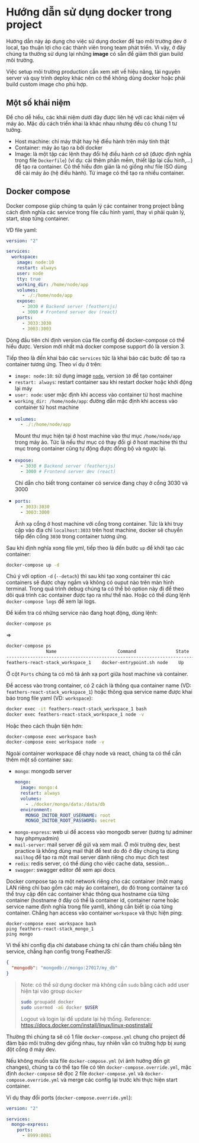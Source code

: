 # Hướng dẫn sử dụng docker trong project

Hướng dẫn này áp dụng cho việc sử dụng docker để tạo môi trường dev ở local, tạo thuận lợi cho các thành viên trong team phát triển. Vì vậy, ở đây chúng ta thường sử dụng lại những **image** có sẵn để giảm thời gian build môi trường.

Việc setup môi trường production cần xem xét về hiệu năng, tài nguyên server và quy trình deploy khác nên có thể không dùng docker hoặc phải build custom image cho phù hợp.

## Một số khái niệm
Để cho dễ hiểu, các khái niệm dưới đây được liên hệ với các khái niệm về máy ảo. Mặc dù cách triển khai là khác nhau nhưng đều có chung 1 tư tưởng.

- Host machine: chỉ máy thật hay hệ điều hành trên máy tính thật
- Container: máy ảo tạo ra bởi docker
- Image: là một tập các lệnh thay đổi hệ điều hành cơ sở (được định nghĩa trong file `Dockerfile`) (ví dụ: cài thêm phần mềm, thiết lập lại cấu hình,...) để tạo ra container. Có thể hiểu đơn giản là nó giống như file ISO dùng để cài máy ảo (hệ điều hành). Từ image có thể tạo ra nhiều container.

## Docker compose
Docker compose giúp chúng ta quản lý các container trong project bằng cách định nghĩa các service trong file cấu hình yaml, thay vì phải quản lý, start, stop từng container.

VD file yaml:
```yml
version: "2"

services:
  workspace:
    image: node:10
    restart: always
    user: node
    tty: true
    working_dir: /home/node/app
    volumes:
      - ./:/home/node/app
    expose:
      - 3030 # Backend server (feathersjs)
      - 3000 # Frontend server dev (react)
    ports:
      - 3033:3030
      - 3003:3003
```
Dòng đầu tiên chỉ định version của file config để docker-compose có thể hiểu được. Version mới nhất mà docker compose support đó là version 3.

Tiếp theo là đến khai báo các `services` tức là khai báo các bước để tạo ra container tương ứng. Theo ví dụ ở trên:
- `image: node:10`: sử dụng image [`node`](https://hub.docker.com/_/node/), version `10` để tạo container
- `restart: always`: restart container sau khi restart docker hoặc khởi động lại máy
- `user: node`: user mặc định khi access vào container từ host machine
- `working_dir: /home/node/app`: đường dẫn mặc định khi access vào container từ host machine
- ```yml
  volumes:
    - ./:/home/node/app
  ```
  Mount thư mục hiện tại ở host machine vào thư mục `/home/node/app` trong máy ảo. Tức là nếu thư mục có thay đổi gì ở host machine thì thư mục trong container cũng tự động được đồng bộ và ngược lại.
- ```yml
  expose:
    - 3030 # Backend server (feathersjs)
    - 3000 # Frontend server dev (react)
  ```
  Chỉ dẫn cho biết trong container có service đang chạy ở cổng 3030 và 3000
- ```yml
  ports:
    - 3033:3030
    - 3003:3000
  ```
  Ánh xạ cổng ở host machine với cổng trong container. Tức là khi truy cập vào địa chỉ `localhost:3033` trên host machine, docker sẽ chuyển tiếp đến cổng `3030` trong container tương ứng.

Sau khi định nghĩa xong file yml, tiếp theo là đến bước `up` để khởi tạo các container:
```bash
docker-compose up -d
```
Chú ý với option `-d` (`--detach`) thì sau khi tạo xong container thì các containers sẽ được chạy ngầm và không có ouput nào trên màn hình terminal. Trong quá trình debug chúng ta có thể bỏ option này đi để theo dõi quá trình các container được tạo ra như thế nào. Hoặc có thể dùng lệnh `docker-compose logs` để xem lại logs.

Để kiểm tra có những service nào đang hoạt động, dùng lệnh:
```bash
docker-compose ps
```
=>
```bash
docker-compose ps
               Name                       Command               State                       Ports
---------------------------------------------------------------------------------------------------------------------
feathers-react-stack_workspace_1    docker-entrypoint.sh node    Up    0.0.0.0:3003->3000/tcp, 0.0.0.0:3033->3030/tcp
```
Ở cột `Ports` chúng ta có mô tả ánh xạ port giữa host machine và container.

Để access vào trong container, có 2 cách là thông qua container name (VD: `feathers-react-stack_workspace_1`) hoặc thông qua service name được khai báo trong file yaml (VD: `workspace`):
```bash
docker exec -it feathers-react-stack_workspace_1 bash
docker exec feathers-react-stack_workspace_1 node -v
```
Hoặc theo cách thuận tiện hơn:
```bash
docker-compose exec workspace bash
docker-compose exec workspace node -v
```

Ngoài container workspace để chạy node và react, chúng ta có thể cần thêm một số container sau:
- `mongo`: mongodb server
  ```yaml
  mongo:
    image: mongo:4
    restart: always
    volumes:
      - ./docker/mongo/data:/data/db
    environment:
      MONGO_INITDB_ROOT_USERNAME: root
      MONGO_INITDB_ROOT_PASSWORD: secret
  ```
- `mongo-express`: web ui để access vào mongodb server (tương tự adminer hay phpmyadmin)
- `mail-server`: mail server để gửi và xem mail. Ở môi trường dev, best practice là không dùng mail thật để test do đó ở đây chúng ta dùng `mailhog` để tạo ra một mail server dành riêng cho mục đích test
- `redis`: redis server, có thể dùng cho việc cache data, session...
- `swagger`: swagger editor để xem api docs

Docker compose tạo ra một network riêng cho các container (một mạng LAN riêng chỉ bao gồm các máy ảo container), do đó trong container ta có thể truy cập đến các container khác thông qua hostname của từng container (hostname ở đây có thể là container id, container name hoặc service name định nghĩa trong file yaml), không cần biết ip của từng container. Chẳng hạn access vào container `workspace` và thực hiện ping:
```
docker-compose exec workspace bash
ping feathers-react-stack_mongo_1
ping mongo
```
Vì thế khi config địa chỉ database chúng ta chỉ cần tham chiếu bằng tên service, chẳng hạn config trong FeatherJS:
```json
{
  "mongodb": "mongodb://mongo:27017/my_db"
}
```

> Note: có thể sử dụng docker mà không cần `sudo` bằng cách add user hiện tại vào group `docker`
> ```bash
> sudo groupadd docker
> sudo usermod -aG docker $USER
> ```
> Logout và login lại để update lại hệ thống.
> Reference: https://docs.docker.com/install/linux/linux-postinstall/

Thường thì chúng ta sẽ có 1 file `docker-compose.yml` chung cho project để đảm bảo môi trường dev giống nhau, tuy nhiên vẫn có trường hợp bị xung đột cổng ở máy dev.

Nếu không muốn sửa file `docker-compose.yml` (vì ảnh hưởng đến git changes), chúng ta có thể tạo file có tên `docker-compose.override.yml`, mặc định `docker-compose` sẽ đọc 2 file `docker-compose.yml` và `docker-compose.override.yml` và merge các config lại trước khi thực hiện start container.

Ví dụ thay đổi ports (`docker-compose.override.yml`):
```yaml
version: "2"

services:
  mongo-express:
    ports:
      - 8999:8081
```
